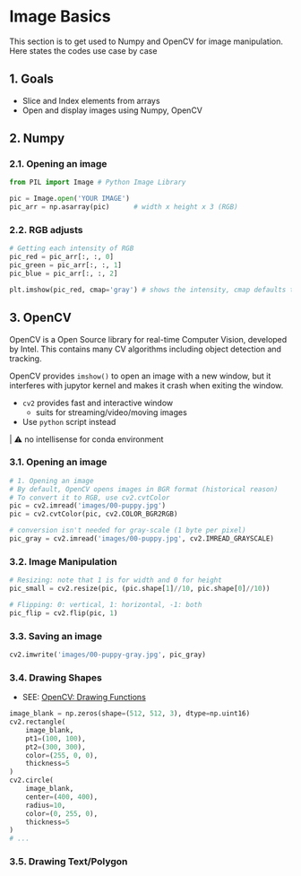 # Image Basics
This section is to get used to Numpy and OpenCV for image manipulation. Here states the codes use case by case

## 1. Goals
- Slice and Index elements from arrays
- Open and display images using Numpy, OpenCV

## 2. Numpy 
### 2.1. Opening an image
```python
from PIL import Image # Python Image Library

pic = Image.open('YOUR IMAGE')
pic_arr = np.asarray(pic)      # width x height x 3 (RGB)
```

### 2.2. RGB adjusts
```python
# Getting each intensity of RGB
pic_red = pic_arr[:, :, 0]
pic_green = pic_arr[:, :, 1]
pic_blue = pic_arr[:, :, 2]

plt.imshow(pic_red, cmap='gray') # shows the intensity, cmap defaults to a gradient color map
```

## 3. OpenCV
OpenCV is a Open Source library for real-time Computer Vision, developed by Intel. This contains many CV algorithms including object detection and tracking. 

OpenCV provides `imshow()` to open an image with a new window, but it interferes with jupytor kernel and makes it crash when exiting the window.
  - `cv2` provides fast and interactive window
    - suits for streaming/video/moving images  
  - Use `python` script instead

| ⚠️ no intellisense for conda environment

### 3.1. Opening an image
```python
# 1. Opening an image
# By default, OpenCV opens images in BGR format (historical reason)
# To convert it to RGB, use cv2.cvtColor
pic = cv2.imread('images/00-puppy.jpg')
pic = cv2.cvtColor(pic, cv2.COLOR_BGR2RGB)

# conversion isn't needed for gray-scale (1 byte per pixel)
pic_gray = cv2.imread('images/00-puppy.jpg', cv2.IMREAD_GRAYSCALE)
```


### 3.2. Image Manipulation
```python
# Resizing: note that 1 is for width and 0 for height
pic_small = cv2.resize(pic, (pic.shape[1]//10, pic.shape[0]//10))

# Flipping: 0: vertical, 1: horizontal, -1: both
pic_flip = cv2.flip(pic, 1) 
```

### 3.3. Saving an image
```python
cv2.imwrite('images/00-puppy-gray.jpg', pic_gray)
```

### 3.4. Drawing Shapes
- SEE: [OpenCV: Drawing Functions](https://docs.opencv.org/4.x/dc/da5/tutorial_py_drawing_functions.html)
```python
image_blank = np.zeros(shape=(512, 512, 3), dtype=np.uint16)
cv2.rectangle(
    image_blank, 
    pt1=(100, 100), 
    pt2=(300, 300), 
    color=(255, 0, 0), 
    thickness=5
)
cv2.circle(
    image_blank, 
    center=(400, 400), 
    radius=10, 
    color=(0, 255, 0), 
    thickness=5
)
# ...
```

### 3.5. Drawing Text/Polygon